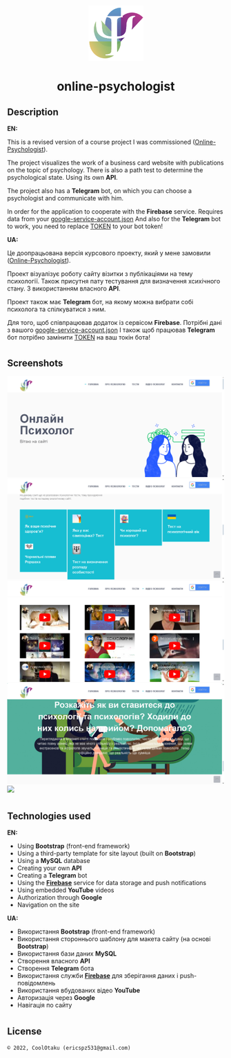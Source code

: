 <p align="center"><img width="128" height="128" src="public/img/logo.png"/></p>
<h1 align="center">online-psychologist</h1>

## Description
<b>EN:</b>

This is a revised version of a course project I was commissioned ([Online-Psychologist](https://github.com/CoolOtaku/Online-Psychologist)).

The project visualizes the work of a business card website with publications on the topic of psychology. There is also a path test to determine the psychological state. Using its own **API**.

The project also has a **Telegram** bot, on which you can choose a psychologist and communicate with him.

In order for the application to cooperate with the **Firebase** service. Requires data from your [google-service-account.json](https://github.com/CoolOtaku/online-psychologist.com/blob/main/telegram-bot/fireBase/google-service-account.json)
And also for the **Telegram** bot to work, you need to replace [TOKEN](https://github.com/CoolOtaku/online-psychologist.com/blob/main/telegram-bot/botHelper.php) to your bot token!

<b>UA:</b>

Це доопрацьована версія курсового проекту, який у мене замовили ([Online-Psychologist](https://github.com/CoolOtaku/Online-Psychologist)).

Проект візуалізує роботу сайту візитки з публікаціями на тему психології. Також присутня пату тестування для визначення хсихічного стану. З використанням власного **API**.

Проект також має **Telegram** бот, на якому можна вибрати собі психолога та спілкуватися з ним.

Для того, щоб співпрацював додаток із сервісом **Firebase**. Потрібні дані з вашого [google-service-account.json](https://github.com/CoolOtaku/online-psychologist.com/blob/main/telegram-bot/fireBase/google-service-account.json)
І також щоб працював **Telegram** бот потрібно замінити [TOKEN](https://github.com/CoolOtaku/online-psychologist.com/blob/main/telegram-bot/botHelper.php) на ваш токін бота!

#
## Screenshots
<p>
  <img src="screens/1.png" height="20%"/>
  <img src="screens/2.png" height="20%"/>
  <img src="screens/3.png" height="20%"/>
  <img src="screens/4.png" height="20%"/>
  <img src="screens/5.png" height="20%"/>
</p>

#
## Technologies used
<b>EN:</b>
- Using **Bootstrap** (front-end framework)
- Using a third-party template for site layout (built on **Bootstrap**)
- Using a **MySQL** database
- Creating your own **API**
- Creating a **Telegram** bot
- Using the **[Firebase](https://firebase.google.com)** service for data storage and push notifications
- Using embedded **YouTube** videos
- Authorization through **Google**
- Navigation on the site

<b>UA:</b>
- Використання **Bootstrap** (front-end framework)
- Використання стороннього шаблону для макета сайту (на основі **Bootstrap**)
- Використання бази даних **MySQL**
- Створення власного **API**
- Створення **Telegram** бота
- Використання служби **[Firebase](https://firebase.google.com)** для зберігання даних і push-повідомлень
- Використання вбудованих відео **YouTube**
- Авторизація через **Google**
- Навігація по сайту

#
## License
```
© 2022, CoolOtaku (ericspz531@gmail.com)
```
